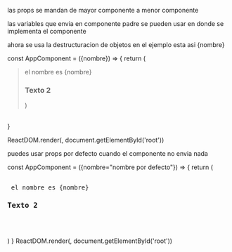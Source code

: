 las props se mandan de mayor componente a menor componente

las variables que envia en componente padre se pueden usar en donde se implementa el componente

ahora se usa la destructuracion de objetos en el ejemplo esta asi {nombre}


const AppComponent = ({nombre}) => {
    return (
    <blockquote>
            <div>
            <h>el nombre es {nombre}</h>
            <h3>Texto 2</h3>
        </div>
        )
    </blockquote>       
}

ReactDOM.render(<AppComponent nombre="Victor Lara" />, document.getElementById('root'))


puedes usar props por defecto cuando el componente no envia nada

const AppComponent = ({nombre="nombre por defecto"}) => {
    return (
        <pre>
        <div>
            <h>el nombre es {nombre}</h>
            <h3>Texto 2</h3>
        </div>
        </pre>
        )
}
ReactDOM.render(<AppComponent/>, document.getElementById('root'))


